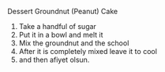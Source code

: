 Dessert
Groundnut (Peanut) Cake
1. Take a handful of sugar
2. Put it in a bowl and melt it
3. Mix the groundnut and the school
4. After it is completely mixed leave it to cool
5. and then afiyet olsun.